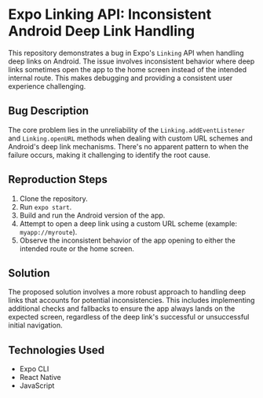 # Expo Linking API: Inconsistent Android Deep Link Handling

This repository demonstrates a bug in Expo's `Linking` API when handling deep links on Android.  The issue involves inconsistent behavior where deep links sometimes open the app to the home screen instead of the intended internal route. This makes debugging and providing a consistent user experience challenging.

## Bug Description

The core problem lies in the unreliability of the `Linking.addEventListener` and `Linking.openURL` methods when dealing with custom URL schemes and Android's deep link mechanisms.  There's no apparent pattern to when the failure occurs, making it challenging to identify the root cause.

## Reproduction Steps

1. Clone the repository.
2. Run `expo start`.
3. Build and run the Android version of the app.
4. Attempt to open a deep link using a custom URL scheme (example: `myapp://myroute`).
5. Observe the inconsistent behavior of the app opening to either the intended route or the home screen.

## Solution

The proposed solution involves a more robust approach to handling deep links that accounts for potential inconsistencies.  This includes implementing additional checks and fallbacks to ensure the app always lands on the expected screen, regardless of the deep link's successful or unsuccessful initial navigation.

## Technologies Used

* Expo CLI
* React Native
* JavaScript
